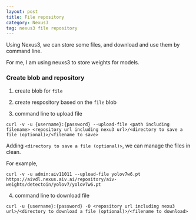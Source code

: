 ```yaml
---
layout: post
title: File repository
category: Nexus3
tag: nexus3 file repository
---
```


Using Nexus3, we can store some files, and download and use them by command line. 

For me, I am using neuxs3 to store weights for models.

### Create blob and repository

1. create blob for `file`

2. create respository based on the `file` blob

3. command line to upload file
```
curl -v -u {username}:{password} --upload-file <path including filename> <repository url including nexu3 url>/<directory to save a file (optional)>/<filename to save>
```

Adding `<directory to save a file (optional)>`, we can manage the files in clean.

For example, 
```
curl -v -u admin:aiv11011 --upload-file yolov7w6.pt https://aivdl.nexus.aiv.ai/repository/aiv-weights/detectoin/yolov7/yolov7w6.pt
```


4. command line to download file
```
curl -u {username}:{password} -O <repository url including nexu3 url>/<directory to download a file (optional)>/<filename to download>
```


